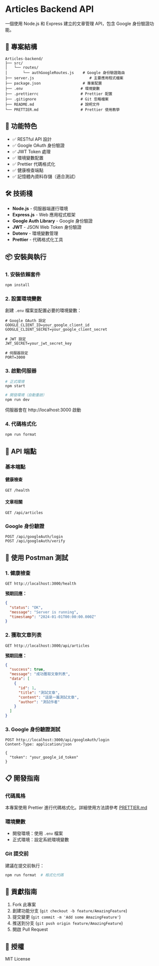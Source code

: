 # Articles Backend API

一個使用 Node.js 和 Express 建立的文章管理 API，包含 Google 身份驗證功能。

## 📁 專案結構

```
Articles-backend/
├── src/
│   └── routes/
│       └── authGoogleRoutes.js    # Google 身份驗證路由
├── server.js                         # 主要應用程式檔案
├── package.json                   # 專案配置
├── .env                          # 環境變數
├── .prettierrc                   # Prettier 配置
├── .gitignore                    # Git 忽略檔案
├── README.md                     # 說明文件
└── PRETTIER.md                   # Prettier 使用教學
```

## 🚀 功能特色

- ✅ RESTful API 設計
- ✅ Google OAuth 身份驗證
- ✅ JWT Token 處理
- ✅ 環境變數配置
- ✅ Prettier 代碼格式化
- ✅ 健康檢查端點
- ✅ 記憶體內資料存儲（適合測試）

## 🛠️ 技術棧

- **Node.js** - 伺服器端運行環境
- **Express.js** - Web 應用程式框架
- **Google Auth Library** - Google 身份驗證
- **JWT** - JSON Web Token 身份驗證
- **Dotenv** - 環境變數管理
- **Prettier** - 代碼格式化工具

## 📦 安裝與執行

### 1. 安裝依賴套件

```bash
npm install
```

### 2. 設置環境變數

創建 `.env` 檔案並配置必要的環境變數：

```env
# Google OAuth 設定
GOOGLE_CLIENT_ID=your_google_client_id
GOOGLE_CLIENT_SECRET=your_google_client_secret

# JWT 設定
JWT_SECRET=your_jwt_secret_key

# 伺服器設定
PORT=3000
```

### 3. 啟動伺服器

```bash
# 正式環境
npm start

# 開發環境（自動重啟）
npm run dev
```

伺服器會在 http://localhost:3000 啟動

### 4. 代碼格式化

```bash
npm run format
```

## 🔗 API 端點

### 基本端點

#### 健康檢查

```http
GET /health
```

#### 文章相關

```http
GET /api/articles
```

### Google 身份驗證

```http
POST /api/googleAuth/login
POST /api/googleAuth/verify
```

## 🧪 使用 Postman 測試

### 1. 健康檢查

```
GET http://localhost:3000/health
```

**預期回應：**

```json
{
  "status": "OK",
  "message": "Server is running",
  "timestamp": "2024-01-01T00:00:00.000Z"
}
```

### 2. 獲取文章列表

```
GET http://localhost:3000/api/articles
```

**預期回應：**

```json
{
  "success": true,
  "message": "成功獲取文章列表",
  "data": [
    {
      "id": 1,
      "title": "測試文章",
      "content": "這是一篇測試文章",
      "author": "測試作者"
    }
  ]
}
```

### 3. Google 身份驗證測試

```
POST http://localhost:3000/api/googleAuth/login
Content-Type: application/json

{
  "token": "your_google_id_token"
}
```

## 📋 開發指南

### 代碼風格

本專案使用 Prettier 進行代碼格式化。詳細使用方法請參考 [PRETTIER.md](./PRETTIER.md)

### 環境變數

- 開發環境：使用 `.env` 檔案
- 正式環境：設定系統環境變數

### Git 提交前

建議在提交前執行：

```bash
npm run format  # 格式化代碼
```

## 🤝 貢獻指南

1. Fork 此專案
2. 創建功能分支 (`git checkout -b feature/AmazingFeature`)
3. 提交變更 (`git commit -m 'Add some AmazingFeature'`)
4. 推送到分支 (`git push origin feature/AmazingFeature`)
5. 開啟 Pull Request

## 📄 授權

MIT License
